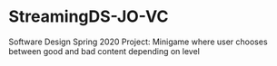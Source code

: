 # StreamingDS-JO-VC

Software Design Spring 2020 Project:
Minigame where user chooses between good and bad content depending on level
